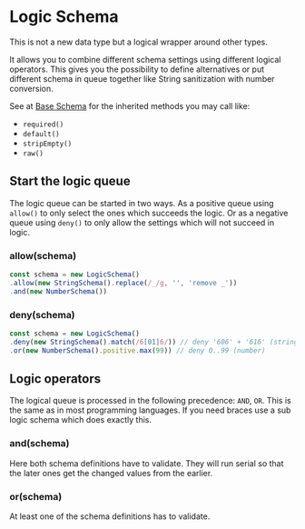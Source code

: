 # Logic Schema

This is not a new data type but a logical wrapper around other types.

It allows you to combine different schema settings using different logical operators. This gives
you the possibility to define alternatives or put different schema in queue together like String
sanitization with number conversion.

See at [Base Schema](base.md) for the inherited methods you may call like:
- `required()`
- `default()`
- `stripEmpty()`
- `raw()`


## Start the logic queue

The logic queue can be started in two ways. As a positive queue using `allow()` to only select the
ones which succeeds the logic. Or as a negative queue using `deny()` to only allow the settings
which will not succeed in logic.

### allow(schema)

```js
const schema = new LogicSchema()
.allow(new StringSchema().replace(/_/g, '', 'remove _'))
.and(new NumberSchema())
```

### deny(schema)

```js
const schema = new LogicSchema()
.deny(new StringSchema().match(/6[01]6/)) // deny '606' + '616' (string)
.or(new NumberSchema().positive.max(99)) // deny 0..99 (number)
```

## Logic operators

The logical queue is processed in the following precedence: `AND`, `OR`.
This is the same as in most programming languages. If you need braces use a sub logic schema which
does exactly this.

### and(schema)

Here both schema definitions have to validate. They will run serial so that the later ones get the
changed values from the earlier.

### or(schema)

At least one of the schema definitions has to validate.
